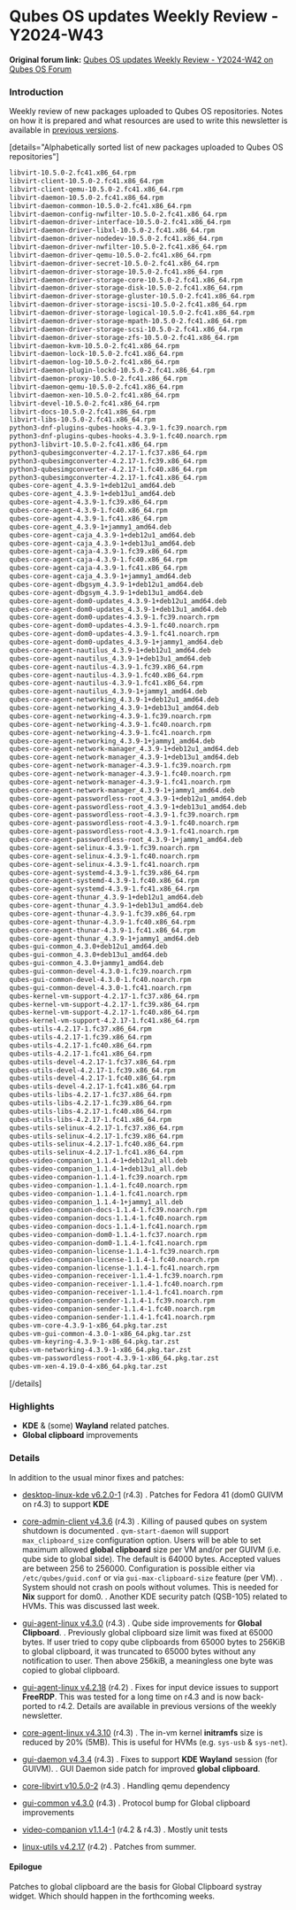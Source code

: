 # Qubes OS updates Weekly Review - Y2024-W43

**Original forum link:** [Qubes OS updates Weekly Review - Y2024-W42 on Qubes OS Forum](https://forum.qubes-os.org/t/qubes-os-updates-weekly-review-y2024-w43/29853)

### Introduction

Weekly review of new packages uploaded to Qubes OS repositories. Notes on how it is prepared and what resources are used to write this newsletter is available in [previous versions](https://forum.qubes-os.org/t/qubes-os-updates-weekly-review-y2024-w42/29742).


[details="Alphabetically sorted list of new packages uploaded to Qubes OS repositories"]
```bash
libvirt-10.5.0-2.fc41.x86_64.rpm
libvirt-client-10.5.0-2.fc41.x86_64.rpm
libvirt-client-qemu-10.5.0-2.fc41.x86_64.rpm
libvirt-daemon-10.5.0-2.fc41.x86_64.rpm
libvirt-daemon-common-10.5.0-2.fc41.x86_64.rpm
libvirt-daemon-config-nwfilter-10.5.0-2.fc41.x86_64.rpm
libvirt-daemon-driver-interface-10.5.0-2.fc41.x86_64.rpm
libvirt-daemon-driver-libxl-10.5.0-2.fc41.x86_64.rpm
libvirt-daemon-driver-nodedev-10.5.0-2.fc41.x86_64.rpm
libvirt-daemon-driver-nwfilter-10.5.0-2.fc41.x86_64.rpm
libvirt-daemon-driver-qemu-10.5.0-2.fc41.x86_64.rpm
libvirt-daemon-driver-secret-10.5.0-2.fc41.x86_64.rpm
libvirt-daemon-driver-storage-10.5.0-2.fc41.x86_64.rpm
libvirt-daemon-driver-storage-core-10.5.0-2.fc41.x86_64.rpm
libvirt-daemon-driver-storage-disk-10.5.0-2.fc41.x86_64.rpm
libvirt-daemon-driver-storage-gluster-10.5.0-2.fc41.x86_64.rpm
libvirt-daemon-driver-storage-iscsi-10.5.0-2.fc41.x86_64.rpm
libvirt-daemon-driver-storage-logical-10.5.0-2.fc41.x86_64.rpm
libvirt-daemon-driver-storage-mpath-10.5.0-2.fc41.x86_64.rpm
libvirt-daemon-driver-storage-scsi-10.5.0-2.fc41.x86_64.rpm
libvirt-daemon-driver-storage-zfs-10.5.0-2.fc41.x86_64.rpm
libvirt-daemon-kvm-10.5.0-2.fc41.x86_64.rpm
libvirt-daemon-lock-10.5.0-2.fc41.x86_64.rpm
libvirt-daemon-log-10.5.0-2.fc41.x86_64.rpm
libvirt-daemon-plugin-lockd-10.5.0-2.fc41.x86_64.rpm
libvirt-daemon-proxy-10.5.0-2.fc41.x86_64.rpm
libvirt-daemon-qemu-10.5.0-2.fc41.x86_64.rpm
libvirt-daemon-xen-10.5.0-2.fc41.x86_64.rpm
libvirt-devel-10.5.0-2.fc41.x86_64.rpm
libvirt-docs-10.5.0-2.fc41.x86_64.rpm
libvirt-libs-10.5.0-2.fc41.x86_64.rpm
python3-dnf-plugins-qubes-hooks-4.3.9-1.fc39.noarch.rpm
python3-dnf-plugins-qubes-hooks-4.3.9-1.fc40.noarch.rpm
python3-libvirt-10.5.0-2.fc41.x86_64.rpm
python3-qubesimgconverter-4.2.17-1.fc37.x86_64.rpm
python3-qubesimgconverter-4.2.17-1.fc39.x86_64.rpm
python3-qubesimgconverter-4.2.17-1.fc40.x86_64.rpm
python3-qubesimgconverter-4.2.17-1.fc41.x86_64.rpm
qubes-core-agent_4.3.9-1+deb12u1_amd64.deb
qubes-core-agent_4.3.9-1+deb13u1_amd64.deb
qubes-core-agent-4.3.9-1.fc39.x86_64.rpm
qubes-core-agent-4.3.9-1.fc40.x86_64.rpm
qubes-core-agent-4.3.9-1.fc41.x86_64.rpm
qubes-core-agent_4.3.9-1+jammy1_amd64.deb
qubes-core-agent-caja_4.3.9-1+deb12u1_amd64.deb
qubes-core-agent-caja_4.3.9-1+deb13u1_amd64.deb
qubes-core-agent-caja-4.3.9-1.fc39.x86_64.rpm
qubes-core-agent-caja-4.3.9-1.fc40.x86_64.rpm
qubes-core-agent-caja-4.3.9-1.fc41.x86_64.rpm
qubes-core-agent-caja_4.3.9-1+jammy1_amd64.deb
qubes-core-agent-dbgsym_4.3.9-1+deb12u1_amd64.deb
qubes-core-agent-dbgsym_4.3.9-1+deb13u1_amd64.deb
qubes-core-agent-dom0-updates_4.3.9-1+deb12u1_amd64.deb
qubes-core-agent-dom0-updates_4.3.9-1+deb13u1_amd64.deb
qubes-core-agent-dom0-updates-4.3.9-1.fc39.noarch.rpm
qubes-core-agent-dom0-updates-4.3.9-1.fc40.noarch.rpm
qubes-core-agent-dom0-updates-4.3.9-1.fc41.noarch.rpm
qubes-core-agent-dom0-updates_4.3.9-1+jammy1_amd64.deb
qubes-core-agent-nautilus_4.3.9-1+deb12u1_amd64.deb
qubes-core-agent-nautilus_4.3.9-1+deb13u1_amd64.deb
qubes-core-agent-nautilus-4.3.9-1.fc39.x86_64.rpm
qubes-core-agent-nautilus-4.3.9-1.fc40.x86_64.rpm
qubes-core-agent-nautilus-4.3.9-1.fc41.x86_64.rpm
qubes-core-agent-nautilus_4.3.9-1+jammy1_amd64.deb
qubes-core-agent-networking_4.3.9-1+deb12u1_amd64.deb
qubes-core-agent-networking_4.3.9-1+deb13u1_amd64.deb
qubes-core-agent-networking-4.3.9-1.fc39.noarch.rpm
qubes-core-agent-networking-4.3.9-1.fc40.noarch.rpm
qubes-core-agent-networking-4.3.9-1.fc41.noarch.rpm
qubes-core-agent-networking_4.3.9-1+jammy1_amd64.deb
qubes-core-agent-network-manager_4.3.9-1+deb12u1_amd64.deb
qubes-core-agent-network-manager_4.3.9-1+deb13u1_amd64.deb
qubes-core-agent-network-manager-4.3.9-1.fc39.noarch.rpm
qubes-core-agent-network-manager-4.3.9-1.fc40.noarch.rpm
qubes-core-agent-network-manager-4.3.9-1.fc41.noarch.rpm
qubes-core-agent-network-manager_4.3.9-1+jammy1_amd64.deb
qubes-core-agent-passwordless-root_4.3.9-1+deb12u1_amd64.deb
qubes-core-agent-passwordless-root_4.3.9-1+deb13u1_amd64.deb
qubes-core-agent-passwordless-root-4.3.9-1.fc39.noarch.rpm
qubes-core-agent-passwordless-root-4.3.9-1.fc40.noarch.rpm
qubes-core-agent-passwordless-root-4.3.9-1.fc41.noarch.rpm
qubes-core-agent-passwordless-root_4.3.9-1+jammy1_amd64.deb
qubes-core-agent-selinux-4.3.9-1.fc39.noarch.rpm
qubes-core-agent-selinux-4.3.9-1.fc40.noarch.rpm
qubes-core-agent-selinux-4.3.9-1.fc41.noarch.rpm
qubes-core-agent-systemd-4.3.9-1.fc39.x86_64.rpm
qubes-core-agent-systemd-4.3.9-1.fc40.x86_64.rpm
qubes-core-agent-systemd-4.3.9-1.fc41.x86_64.rpm
qubes-core-agent-thunar_4.3.9-1+deb12u1_amd64.deb
qubes-core-agent-thunar_4.3.9-1+deb13u1_amd64.deb
qubes-core-agent-thunar-4.3.9-1.fc39.x86_64.rpm
qubes-core-agent-thunar-4.3.9-1.fc40.x86_64.rpm
qubes-core-agent-thunar-4.3.9-1.fc41.x86_64.rpm
qubes-core-agent-thunar_4.3.9-1+jammy1_amd64.deb
qubes-gui-common_4.3.0+deb12u1_amd64.deb
qubes-gui-common_4.3.0+deb13u1_amd64.deb
qubes-gui-common_4.3.0+jammy1_amd64.deb
qubes-gui-common-devel-4.3.0-1.fc39.noarch.rpm
qubes-gui-common-devel-4.3.0-1.fc40.noarch.rpm
qubes-gui-common-devel-4.3.0-1.fc41.noarch.rpm
qubes-kernel-vm-support-4.2.17-1.fc37.x86_64.rpm
qubes-kernel-vm-support-4.2.17-1.fc39.x86_64.rpm
qubes-kernel-vm-support-4.2.17-1.fc40.x86_64.rpm
qubes-kernel-vm-support-4.2.17-1.fc41.x86_64.rpm
qubes-utils-4.2.17-1.fc37.x86_64.rpm
qubes-utils-4.2.17-1.fc39.x86_64.rpm
qubes-utils-4.2.17-1.fc40.x86_64.rpm
qubes-utils-4.2.17-1.fc41.x86_64.rpm
qubes-utils-devel-4.2.17-1.fc37.x86_64.rpm
qubes-utils-devel-4.2.17-1.fc39.x86_64.rpm
qubes-utils-devel-4.2.17-1.fc40.x86_64.rpm
qubes-utils-devel-4.2.17-1.fc41.x86_64.rpm
qubes-utils-libs-4.2.17-1.fc37.x86_64.rpm
qubes-utils-libs-4.2.17-1.fc39.x86_64.rpm
qubes-utils-libs-4.2.17-1.fc40.x86_64.rpm
qubes-utils-libs-4.2.17-1.fc41.x86_64.rpm
qubes-utils-selinux-4.2.17-1.fc37.x86_64.rpm
qubes-utils-selinux-4.2.17-1.fc39.x86_64.rpm
qubes-utils-selinux-4.2.17-1.fc40.x86_64.rpm
qubes-utils-selinux-4.2.17-1.fc41.x86_64.rpm
qubes-video-companion_1.1.4-1+deb12u1_all.deb
qubes-video-companion_1.1.4-1+deb13u1_all.deb
qubes-video-companion-1.1.4-1.fc39.noarch.rpm
qubes-video-companion-1.1.4-1.fc40.noarch.rpm
qubes-video-companion-1.1.4-1.fc41.noarch.rpm
qubes-video-companion_1.1.4-1+jammy1_all.deb
qubes-video-companion-docs-1.1.4-1.fc39.noarch.rpm
qubes-video-companion-docs-1.1.4-1.fc40.noarch.rpm
qubes-video-companion-docs-1.1.4-1.fc41.noarch.rpm
qubes-video-companion-dom0-1.1.4-1.fc37.noarch.rpm
qubes-video-companion-dom0-1.1.4-1.fc41.noarch.rpm
qubes-video-companion-license-1.1.4-1.fc39.noarch.rpm
qubes-video-companion-license-1.1.4-1.fc40.noarch.rpm
qubes-video-companion-license-1.1.4-1.fc41.noarch.rpm
qubes-video-companion-receiver-1.1.4-1.fc39.noarch.rpm
qubes-video-companion-receiver-1.1.4-1.fc40.noarch.rpm
qubes-video-companion-receiver-1.1.4-1.fc41.noarch.rpm
qubes-video-companion-sender-1.1.4-1.fc39.noarch.rpm
qubes-video-companion-sender-1.1.4-1.fc40.noarch.rpm
qubes-video-companion-sender-1.1.4-1.fc41.noarch.rpm
qubes-vm-core-4.3.9-1-x86_64.pkg.tar.zst
qubes-vm-gui-common-4.3.0-1-x86_64.pkg.tar.zst
qubes-vm-keyring-4.3.9-1-x86_64.pkg.tar.zst
qubes-vm-networking-4.3.9-1-x86_64.pkg.tar.zst
qubes-vm-passwordless-root-4.3.9-1-x86_64.pkg.tar.zst
qubes-vm-xen-4.19.0-4-x86_64.pkg.tar.zst
```
[/details]

### Highlights
- **KDE** & (some) **Wayland** related patches.
- **Global clipboard** improvements

### Details
In addition to the usual minor fixes and patches:
- [desktop-linux-kde v6.2.0-1](https://github.com/QubesOS/qubes-desktop-linux-kde/compare/v5.12.3-8...v6.2.0-1) (r4.3)
. Patches for Fedora 41 (dom0 GUIVM on r4.3) to support **KDE**

- [core-admin-client v4.3.6](https://github.com/QubesOS/qubes-core-admin-client/compare/v4.3.5...v4.3.6) (r4.3)
. Killing of paused qubes on system shutdown is documented
. `qvm-start-daemon` will support `max_clipboard_size` configuration option. Users will be able to set maximum allowed **global clipboard** size per VM and/or per GUIVM (i.e. qube side to global side). The default is 64000 bytes. Accepted values are between 256 to 256000. Configuration is possible either via `/etc/qubes/guid.conf` or via `gui-max-clipboard-size` feature (per VM).
. System should not crash on pools without volumes. This is needed for **Nix** support for dom0.
. Another KDE security patch (QSB-105) related to HVMs. This was discussed last week.

- [gui-agent-linux v4.3.0](https://github.com/QubesOS/qubes-gui-agent-linux/compare/v4.2.18...v4.3.0) (r4.3)
. Qube side improvements for **Global Clipboard**.
. Previously global clipboard size limit was fixed at 65000 bytes. If user tried to copy qube clipboards from 65000 bytes to 256KiB to global clipboard, it was truncated to 65000 bytes without any notification to user. Then above 256kiB, a meaningless one byte was copied to global clipboard.

- [gui-agent-linux v4.2.18](https://github.com/QubesOS/qubes-gui-agent-linux/compare/v4.2.17...v4.2.18) (r4.2)
. Fixes for input device issues to support **FreeRDP**. This was tested for a long time on r4.3 and is now back-ported to r4.2. Details are available in previous versions of the weekly newsletter.

- [core-agent-linux v4.3.10](https://github.com/QubesOS/qubes-core-agent-linux/compare/v4.3.9...v4.3.10) (r4.3)
. The in-vm kernel **initramfs** size is reduced by 20% (5MB). This is useful for HVMs (e.g. `sys-usb` & `sys-net`).

- [gui-daemon v4.3.4](https://github.com/QubesOS/qubes-gui-daemon/compare/v4.3.3...v4.3.4) (r4.3)
. Fixes to support **KDE Wayland** session (for GUIVM).
. GUI Daemon side patch for improved **global clipboard**.

- [core-libvirt v10.5.0-2](https://github.com/QubesOS/qubes-core-libvirt/compare/v10.5.0-1...v10.5.0-2) (r4.3)
. Handling qemu dependency

- [gui-common v4.3.0](https://github.com/QubesOS/qubes-gui-common/compare/v4.2.5...v4.3.0) (r4.3)
. Protocol bump for Global clipboard improvements

- [video-companion v1.1.4-1](https://github.com/QubesOS/qubes-video-companion/compare/v1.1.3-1...v1.1.4-1) (r4.2 & r4.3)
. Mostly unit tests

- [linux-utils v4.2.17](https://github.com/QubesOS/qubes-linux-utils/compare/v4.2.15...v4.2.17) (r4.2)
. Patches from summer.

#### Epilogue
Patches to global clipboard are the basis for Global Clipboard systray widget. Which should happen in the forthcoming weeks.